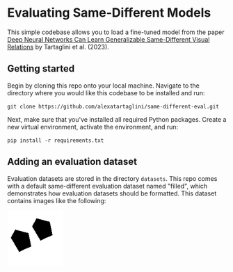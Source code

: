 # Evaluating Same-Different Models
This simple codebase allows you to load a fine-tuned model from the paper [Deep Neural Networks Can Learn Generalizable Same-Different Visual Relations](https://arxiv.org/abs/2310.09612) by Tartaglini et al. (2023). 

## Getting started
Begin by cloning this repo onto your local machine. Navigate to the directory where you would like this codebase to be installed and run: 
```
git clone https://github.com/alexatartaglini/same-different-eval.git
```
Next, make sure that you've installed all required Python packages. Create a new virtual environment, activate the environment, and run:
```
pip install -r requirements.txt
```

## Adding an evaluation dataset
Evaluation datasets are stored in the directory `datasets`. This repo comes with a default same-different evaluation dataset named "filled", which demonstrates how evaluation datasets should be formatted. This dataset contains images like the following:

![Same](./datasets/filled/same/0HXEDG3A.png)
